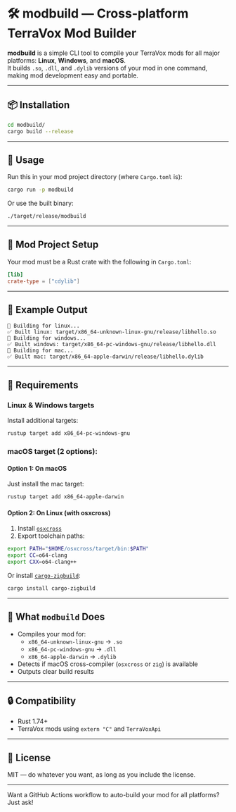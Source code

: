 # 🛠️ modbuild — Cross-platform TerraVox Mod Builder

**modbuild** is a simple CLI tool to compile your TerraVox mods for all major platforms: **Linux**, **Windows**, and **macOS**.  
It builds `.so`, `.dll`, and `.dylib` versions of your mod in one command, making mod development easy and portable.

---

## 📦 Installation

```bash
cd modbuild/
cargo build --release
```

---

## 🚀 Usage

Run this in your mod project directory (where `Cargo.toml` is):

```bash
cargo run -p modbuild
```

Or use the built binary:

```bash
./target/release/modbuild
```

---

## 📁 Mod Project Setup

Your mod must be a Rust crate with the following in `Cargo.toml`:

```toml
[lib]
crate-type = ["cdylib"]
```

---

## 📂 Example Output

```
🔧 Building for linux...
✅ Built linux: target/x86_64-unknown-linux-gnu/release/libhello.so
🔧 Building for windows...
✅ Built windows: target/x86_64-pc-windows-gnu/release/libhello.dll
🔧 Building for mac...
✅ Built mac: target/x86_64-apple-darwin/release/libhello.dylib
```

---

## 🧠 Requirements

### Linux & Windows targets

Install additional targets:

```bash
rustup target add x86_64-pc-windows-gnu
```

### macOS target (2 options):

#### Option 1: On macOS

Just install the mac target:

```bash
rustup target add x86_64-apple-darwin
```

#### Option 2: On Linux (with osxcross)

1. Install [`osxcross`](https://github.com/tpoechtrager/osxcross)
2. Export toolchain paths:

```bash
export PATH="$HOME/osxcross/target/bin:$PATH"
export CC=o64-clang
export CXX=o64-clang++
```

Or install [`cargo-zigbuild`](https://github.com/messense/cargo-zigbuild):

```bash
cargo install cargo-zigbuild
```

---

## 🎯 What `modbuild` Does

- Compiles your mod for:
  - `x86_64-unknown-linux-gnu` → `.so`
  - `x86_64-pc-windows-gnu` → `.dll`
  - `x86_64-apple-darwin` → `.dylib`
- Detects if macOS cross-compiler (`osxcross` or `zig`) is available
- Outputs clear build results

---

## 🔒 Compatibility

- Rust 1.74+
- TerraVox mods using `extern "C"` and `TerraVoxApi`

---

## 📜 License

MIT — do whatever you want, as long as you include the license.

---

Want a GitHub Actions workflow to auto-build your mod for all platforms? Just ask!
